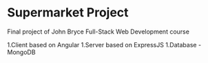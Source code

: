 # Supermarket Project
Final project of John Bryce Full-Stack Web Development course

1.Client based on Angular
1.Server based on ExpressJS
1.Database - MongoDB
